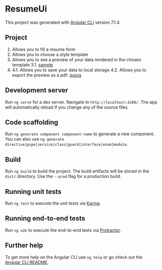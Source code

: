 # ResumeUi

This project was generated with [Angular CLI](https://github.com/angular/angular-cli) version 7.1.4.

## Project

1. Allows you to fill a resume form
2. Allows you to choose a style template
3. Allows you to see a preview of your data rendered in the chosen template
    3.1. [sample](https://www.canva.com/templates/resumes/MAB5U1TL5BM-dark-blue-professional-resume)
4.
    4.1. Allows you to save your data to local storage
    4.2. Allows you to export the preview as a pdf: [quora](https://www.quora.com/How-do-I-generate-a-PDF-using-Angular-4-6)

## Development server

Run `ng serve` for a dev server. Navigate to `http://localhost:4200/`. The app will automatically reload if you change any of the source files.

## Code scaffolding

Run `ng generate component component-name` to generate a new component. You can also use `ng generate directive|pipe|service|class|guard|interface|enum|module`.

## Build

Run `ng build` to build the project. The build artifacts will be stored in the `dist/` directory. Use the `--prod` flag for a production build.

## Running unit tests

Run `ng test` to execute the unit tests via [Karma](https://karma-runner.github.io).

## Running end-to-end tests

Run `ng e2e` to execute the end-to-end tests via [Protractor](http://www.protractortest.org/).

## Further help

To get more help on the Angular CLI use `ng help` or go check out the [Angular CLI README](https://github.com/angular/angular-cli/blob/master/README.md).
